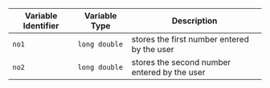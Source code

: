 | **Variable Identifier** | **Variable Type** | **Description** |
| --- | --- | --- |
| `no1` | `long double` | stores the first number entered by the user |
| `no2` | `long double` | stores the second number entered by the user |
